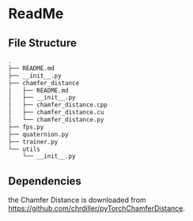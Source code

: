 # ReadMe

## File Structure

```bash
.
├── README.md
├── __init__.py
├── chamfer_distance
│   ├── README.md
│   ├── __init__.py
│   ├── chamfer_distance.cpp
│   ├── chamfer_distance.cu
│   └── chamfer_distance.py
├── fps.py
├── quaternion.py
├── trainer.py
└── utils
    └── __init__.py
```

## Dependencies

the Chamfer Distance is downloaded from <https://github.com/chrdiller/pyTorchChamferDistance>.
